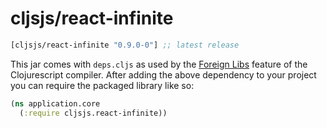 # cljsjs/react-infinite

[](dependency)
```clojure
[cljsjs/react-infinite "0.9.0-0"] ;; latest release
```
[](/dependency)

This jar comes with `deps.cljs` as used by the [Foreign Libs][flibs] feature
of the Clojurescript compiler. After adding the above dependency to your project
you can require the packaged library like so:

```clojure
(ns application.core
  (:require cljsjs.react-infinite))
```

[flibs]: https://github.com/clojure/clojurescript/wiki/Packaging-Foreign-Dependencies
